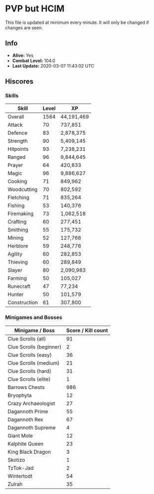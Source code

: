 # PVP but HCIM

This file is updated at minimum every minute. It will only be changed if changes are seen.

## Info

 - **Alive:** Yes
 - **Combat Level:** 104.0
 - **Last Update:** 2020-03-07 11:43:02 UTC

## Hiscores

### Skills

| Skill | Level | XP |
|--|--|--|
| Overall | 1564 | 44,191,469 |
| Attack | 70 | 737,851 |
| Defence | 83 | 2,878,375 |
| Strength | 90 | 5,409,145 |
| Hitpoints | 93 | 7,238,231 |
| Ranged | 96 | 9,844,645 |
| Prayer | 64 | 420,833 |
| Magic | 96 | 9,886,627 |
| Cooking | 71 | 849,962 |
| Woodcutting | 70 | 802,592 |
| Fletching | 71 | 835,264 |
| Fishing | 53 | 140,376 |
| Firemaking | 73 | 1,062,518 |
| Crafting | 60 | 277,451 |
| Smithing | 55 | 175,732 |
| Mining | 52 | 127,766 |
| Herblore | 59 | 248,776 |
| Agility | 60 | 282,853 |
| Thieving | 60 | 289,849 |
| Slayer | 80 | 2,090,983 |
| Farming | 50 | 105,027 |
| Runecraft | 47 | 77,234 |
| Hunter | 50 | 101,579 |
| Construction | 61 | 307,800 |

### Minigames and Bosses

| Minigame / Boss | Score / Kill count |
|--|--|
| Clue Scrolls (all) | 91 |
| Clue Scrolls (beginner) | 2 |
| Clue Scrolls (easy) | 36 |
| Clue Scrolls (medium) | 21 |
| Clue Scrolls (hard) | 31 |
| Clue Scrolls (elite) | 1 |
| Barrows Chests | 986 |
| Bryophyta | 12 |
| Crazy Archaeologist | 27 |
| Dagannoth Prime | 55 |
| Dagannoth Rex | 67 |
| Dagannoth Supreme | 4 |
| Giant Mole | 12 |
| Kalphite Queen | 23 |
| King Black Dragon | 3 |
| Skotizo | 1 |
| TzTok-Jad | 2 |
| Wintertodt | 54 |
| Zulrah | 35 |
